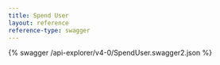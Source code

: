 ```yaml
---
title: Spend User
layout: reference
reference-type: swagger
---
```




{% swagger /api-explorer/v4-0/SpendUser.swagger2.json %}
